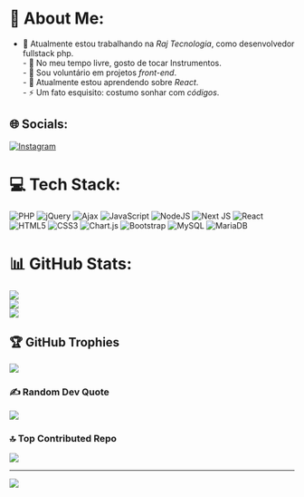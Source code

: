 # 💫 About Me:
- 🔭 Atualmente estou trabalhando na *Raj Tecnologia*, como desenvolvedor fullstack php.<br>- 🎸 No meu tempo livre, gosto de tocar Instrumentos.<br>- 🤝 Sou voluntário em projetos *front-end*.<br>- 🌱 Atualmente estou aprendendo sobre *React*.<br>- ⚡ Um fato esquisito: costumo sonhar com *códigos*.


## 🌐 Socials:
[![Instagram](https://img.shields.io/badge/Instagram-%23E4405F.svg?logo=Instagram&logoColor=white)](https://instagram.com/joao_dhora) 

# 💻 Tech Stack:
![PHP](https://img.shields.io/badge/php-%23777BB4.svg?style=for-the-badge&logo=php&logoColor=white) ![jQuery](https://img.shields.io/badge/jquery-%230769AD.svg?style=for-the-badge&logo=jquery&logoColor=white) ![Ajax](https://img.shields.io/badge/ajax-%231672A5.svg?style=for-the-badge&logo=ajax&logoColor=white) ![JavaScript](https://img.shields.io/badge/javascript-%23323330.svg?style=for-the-badge&logo=javascript&logoColor=%23F7DF1E) ![NodeJS](https://img.shields.io/badge/node.js-6DA55F?style=for-the-badge&logo=node.js&logoColor=white) ![Next JS](https://img.shields.io/badge/Next-black?style=for-the-badge&logo=next.js&logoColor=white) ![React](https://img.shields.io/badge/react-%2320232a.svg?style=for-the-badge&logo=react&logoColor=%2361DAFB) ![HTML5](https://img.shields.io/badge/html5-%23E34F26.svg?style=for-the-badge&logo=html5&logoColor=white) ![CSS3](https://img.shields.io/badge/css3-%231572B6.svg?style=for-the-badge&logo=css3&logoColor=white) ![Chart.js](https://img.shields.io/badge/chart.js-F5788D.svg?style=for-the-badge&logo=chart.js&logoColor=white) ![Bootstrap](https://img.shields.io/badge/bootstrap-%238511FA.svg?style=for-the-badge&logo=bootstrap&logoColor=white) ![MySQL](https://img.shields.io/badge/mysql-4479A1.svg?style=for-the-badge&logo=mysql&logoColor=white) ![MariaDB](https://img.shields.io/badge/MariaDB-003545?style=for-the-badge&logo=mariadb&logoColor=white)

# 📊 GitHub Stats:
![](https://github-readme-stats.vercel.app/api?username=Joao-gdhora&theme=dark&hide_border=false&include_all_commits=false&count_private=false)<br/>
![](https://github-readme-streak-stats.herokuapp.com/?user=Joao-gdhora&theme=dark&hide_border=false)<br/>
![](https://github-readme-stats.vercel.app/api/top-langs/?username=Joao-gdhora&theme=dark&hide_border=false&include_all_commits=false&count_private=false&layout=compact)

## 🏆 GitHub Trophies
![](https://github-profile-trophy.vercel.app/?username=Joao-gdhora&theme=radical&no-frame=false&no-bg=false&margin-w=4)

### ✍️ Random Dev Quote
![](https://quotes-github-readme.vercel.app/api?type=horizontal&theme=radical)

### 🔝 Top Contributed Repo
![](https://github-contributor-stats.vercel.app/api?username=Joao-gdhora&limit=5&theme=dark&combine_all_yearly_contributions=true)

---
[![](https://visitcount.itsvg.in/api?id=Joao-gdhora&icon=0&color=0)](https://visitcount.itsvg.in)

<!-- Proudly created with GPRM ( https://gprm.itsvg.in ) -->
